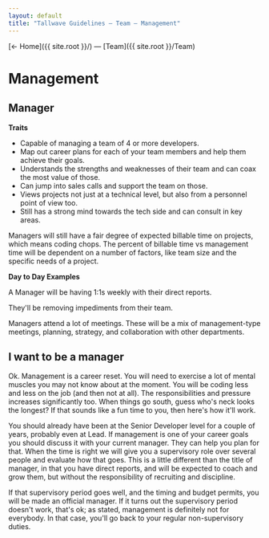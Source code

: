 ```yaml
---
layout: default
title: "Tallwave Guidelines — Team — Management"
---
```


[&larr; Home]({{ site.root }}/) &mdash; [Team]({{ site.root }}/Team)

# Management

## Manager

**Traits**

* Capable of managing a team of 4 or more developers.
* Map out career plans for each of your team members and help them achieve their goals.
* Understands the strengths and weaknesses of their team and can coax the most value of those.
* Can jump into sales calls and support the team on those.
* Views projects not just at a technical level, but also from a personnel point of view too.
* Still has a strong mind towards the tech side and can consult in key areas.

Managers will still have a fair degree of expected billable time on projects, which means coding chops. The percent of billable time vs management time will be dependent on a number of factors, like team size and the specific needs of a project.


**Day to Day Examples**

A Manager will be having 1:1s weekly with their direct reports.

They'll be removing impediments from their team.

Managers attend a lot of meetings. These will be a mix of management-type meetings, planning, strategy, and collaboration with other departments.

## I want to be a manager
Ok. Management is a career reset. You will need to exercise a lot of mental muscles you may not know about at the moment. You will be coding less and less on the job (and then not at all). The responsibilities and pressure increases significantly too. When things go south, guess who's neck looks the longest? If that sounds like a fun time to you, then here's how it'll work.

You should already have been at the Senior Developer level for a couple of years, probably even at Lead. If management is one of your career goals you should discuss it with your current manager. They can help you plan for that. When the time is right we will give you a supervisory role over several people and evaluate how that goes. This is a little different than the title of manager, in that you have direct reports, and will be expected to coach and grow them, but without the responsibility of recruiting and discipline.

If that supervisory period goes well, and the timing and budget permits, you will be made an official manager. If it turns out the supervisory period doesn't work, that's ok; as stated, management is definitely not for everybody. In that case, you'll go back to your regular non-supervisory duties. 